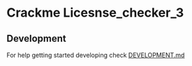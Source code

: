 # Crackme Licesnse_checker_3

## Development

For help getting started developing check [DEVELOPMENT.md](DEVELOPMENT.md)
